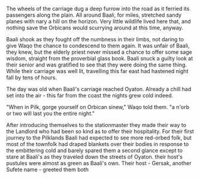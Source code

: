 The wheels of the carriage dug a deep furrow into the road as it ferried its passengers along the plain. All around Baali, for miles, stretched sandy planes with nary a hill on the horizon. Very little wildlife lived here that, and nothing save the Orbicans would scurrying around at this time, anyway.

Baali shook as they fought off the numbness in their limbs, not daring to give Waqo the chance to condescend to them again. It was unfair of Baali, they knew, but the elderly priest never missed a chance to offer some sage wisdom, straight from the proverbial glass book. Baali snuck a guilty look at their senior and was gratified to see that they were doing the same thing. While their carriage was well lit, travelling this far east had hastened night fall by tens of hours.

The day was old when Baali's carriage reached Oyaton. Already a chill had set into the air - this far from the coast the nights grew cold indeed. 

"When in Pilk, gorge yourself on Orbican sinew," Waqo told them. "a n'orb or two will last you the entire night."

After introducing themselves to the stationmaster they made their way to the Landlord who had been so kind as to offer their hospitality. For their first journey to the Pilklands Baali had expected to see more red-orbed folk, but most of the townfolk had draped blankets over their bodies in response to the embittering cold and barely spared them a second glance except to stare at Baali's  as they traveled down the streets of Oyaton.   their host's pustules were almost as green as Baali's own. Their host - Gersak, another Sufete name - greeted them both 